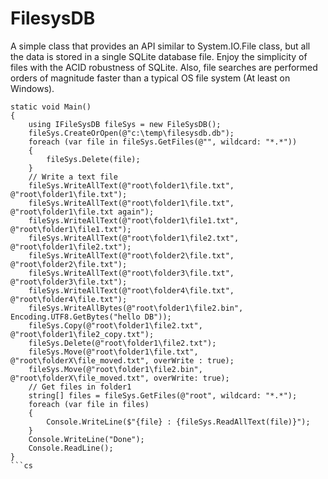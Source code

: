 # FilesysDB

A simple class that provides an API similar to System.IO.File class, but all the data is stored in a single SQLite database file. 
Enjoy the simplicity of files with the ACID robustness of SQLite.
Also, file searches are performed orders of magnitude faster than a typical OS file system (At least on Windows).

```
static void Main()
{
    using IFileSysDB fileSys = new FileSysDB();
    fileSys.CreateOrOpen(@"c:\temp\filesysdb.db");
    foreach (var file in fileSys.GetFiles(@"", wildcard: "*.*"))
    {
        fileSys.Delete(file);
    }
    // Write a text file
    fileSys.WriteAllText(@"root\folder1\file.txt", @"root\folder1\file.txt");
    fileSys.WriteAllText(@"root\folder1\file.txt", @"root\folder1\file.txt again");
    fileSys.WriteAllText(@"root\folder1\file1.txt", @"root\folder1\file1.txt");
    fileSys.WriteAllText(@"root\folder1\file2.txt", @"root\folder1\file2.txt");
    fileSys.WriteAllText(@"root\folder2\file.txt", @"root\folder2\file.txt");
    fileSys.WriteAllText(@"root\folder3\file.txt", @"root\folder3\file.txt");
    fileSys.WriteAllText(@"root\folder4\file.txt", @"root\folder4\file.txt");
    fileSys.WriteAllBytes(@"root\folder1\file2.bin", Encoding.UTF8.GetBytes("hello DB"));
    fileSys.Copy(@"root\folder1\file2.txt", @"root\folder1\file2_copy.txt");
    fileSys.Delete(@"root\folder1\file2.txt");
    fileSys.Move(@"root\folder1\file.txt", @"root\folderX\file_moved.txt", overWrite : true);
    fileSys.Move(@"root\folder1\file2.bin", @"root\folderX\file_moved.txt", overWrite: true);
    // Get files in folder1
    string[] files = fileSys.GetFiles(@"root", wildcard: "*.*");
    foreach (var file in files)
    {
        Console.WriteLine($"{file} : {fileSys.ReadAllText(file)}");
    }
    Console.WriteLine("Done");
    Console.ReadLine();
}
```cs
